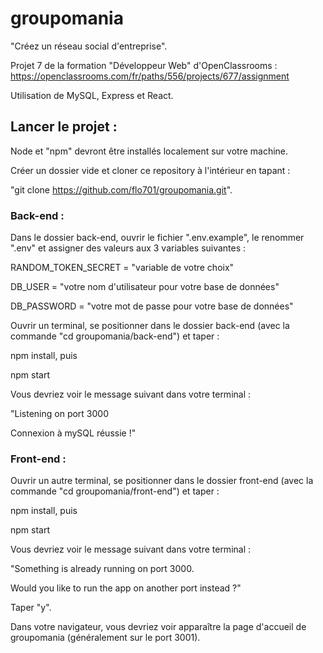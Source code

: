 # groupomania
"Créez un réseau social d'entreprise".

Projet 7 de la formation "Développeur Web" d'OpenClassrooms :
https://openclassrooms.com/fr/paths/556/projects/677/assignment

Utilisation de MySQL, Express et React.

## Lancer le projet :
Node et "npm" devront être installés localement sur votre machine.

Créer un dossier vide et cloner ce repository à l'intérieur en tapant : 

"git clone https://github.com/flo701/groupomania.git".

### Back-end :
Dans le dossier back-end, ouvrir le fichier ".env.example", le renommer ".env" 
et assigner des valeurs aux 3 variables suivantes :

RANDOM_TOKEN_SECRET = "variable de votre choix"

DB_USER = "votre nom d'utilisateur pour votre base de données"

DB_PASSWORD = "votre mot de passe pour votre base de données"

Ouvrir un terminal, se positionner dans le dossier back-end (avec la commande "cd groupomania/back-end") et taper :

npm install, puis

npm start

Vous devriez voir le message suivant dans votre terminal : 

"Listening on port 3000

Connexion à mySQL réussie !"

### Front-end :
Ouvrir un autre terminal, se positionner dans le dossier front-end (avec la commande "cd groupomania/front-end") et taper :

npm install, puis

npm start

Vous devriez voir le message suivant dans votre terminal : 

"Something is already running on port 3000.

Would you like to run the app on another port instead ?"

Taper "y". 

Dans votre navigateur, vous devriez voir apparaître la page d'accueil de groupomania (généralement sur le port 3001).




